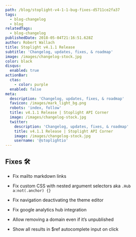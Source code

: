 ```yaml
---
path: /blog/stoplight-v4-1-1-bug-fixes-d5711ce2fa37
tags:
  - blog-changelog
  - blog
relatedTags:
  - blog-changelog
publishedDate: 2018-05-04T21:16:51.628Z
author: Robert Wallach
title: Stoplight v4.1.1 Release
subtitle: 'Changelog, updates, fixes, & roadmap'
image: /images/changelog-stock.jpg
color: black
disqus:
  enabled: true
actionBar:
  ctas:
    - color: purple
  enabled: false
meta:
  description: 'Changelog, updates, fixes, & roadmap'
  favicon: /images/mark_light_bg.png
  robots: 'index, follow'
  title: v4.1.1 Release | Stoplight API Corner
  image: /images/changelog-stock.jpg
  twitter:
    description: 'Changelog, updates, fixes, & roadmap'
    title: v4.1.1 Release | Stoplight API Corner
    image: /images/changelog-stock.jpg
    username: '@stoplightio'
---
```


## Fixes 🛠

- Fix mailto markdown links

- Fix custom CSS with nested argument selectors aka `.Hub a:not(.anchor) {}`

- Fix navigation deactivating the theme editor

- Fix google analytics hub integration

- Allow removing a domain even if it’s unpublished

- Show all results in \$ref autocomplete input on click
